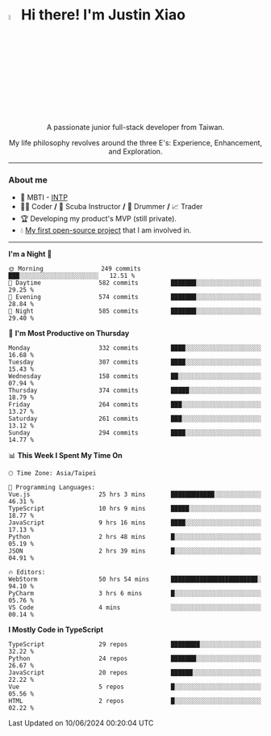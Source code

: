 # <img src="https://media.giphy.com/media/hvRJCLFzcasrR4ia7z/giphy.gif" width="5%">Hi there! I'm Justin Xiao
<p align="center">A passionate junior full-stack developer from Taiwan.  </p>
<p align="center">My life philosophy revolves around the three E's: Experience, Enhancement, and Exploration.</p>

---
### About me
- 👀 MBTI - [INTP](https://www.16personalities.com/intp-personality)
- 👨‍💻 Coder **/** 🤿 Scuba Instructor **/** 🥁 Drummer **/** 📈 Trader
- 🏆 Developing my product's MVP (still private).
- 💧 [My first open-source project](https://github.com/Game-as-a-Service/Game-Lobby-Web) that I am involved in.

---
<!--START_SECTION:waka-->
**I'm a Night 🦉** 

```text
🌞 Morning                249 commits         ███░░░░░░░░░░░░░░░░░░░░░░   12.51 % 
🌆 Daytime                582 commits         ███████░░░░░░░░░░░░░░░░░░   29.25 % 
🌃 Evening                574 commits         ███████░░░░░░░░░░░░░░░░░░   28.84 % 
🌙 Night                  585 commits         ███████░░░░░░░░░░░░░░░░░░   29.40 % 
```
📅 **I'm Most Productive on Thursday** 

```text
Monday                   332 commits         ████░░░░░░░░░░░░░░░░░░░░░   16.68 % 
Tuesday                  307 commits         ████░░░░░░░░░░░░░░░░░░░░░   15.43 % 
Wednesday                158 commits         ██░░░░░░░░░░░░░░░░░░░░░░░   07.94 % 
Thursday                 374 commits         █████░░░░░░░░░░░░░░░░░░░░   18.79 % 
Friday                   264 commits         ███░░░░░░░░░░░░░░░░░░░░░░   13.27 % 
Saturday                 261 commits         ███░░░░░░░░░░░░░░░░░░░░░░   13.12 % 
Sunday                   294 commits         ████░░░░░░░░░░░░░░░░░░░░░   14.77 % 
```


📊 **This Week I Spent My Time On** 

```text
🕑︎ Time Zone: Asia/Taipei

💬 Programming Languages: 
Vue.js                   25 hrs 3 mins       ████████████░░░░░░░░░░░░░   46.31 % 
TypeScript               10 hrs 9 mins       █████░░░░░░░░░░░░░░░░░░░░   18.77 % 
JavaScript               9 hrs 16 mins       ████░░░░░░░░░░░░░░░░░░░░░   17.13 % 
Python                   2 hrs 48 mins       █░░░░░░░░░░░░░░░░░░░░░░░░   05.19 % 
JSON                     2 hrs 39 mins       █░░░░░░░░░░░░░░░░░░░░░░░░   04.91 % 

🔥 Editors: 
WebStorm                 50 hrs 54 mins      ████████████████████████░   94.10 % 
PyCharm                  3 hrs 6 mins        █░░░░░░░░░░░░░░░░░░░░░░░░   05.76 % 
VS Code                  4 mins              ░░░░░░░░░░░░░░░░░░░░░░░░░   00.14 % 
```

**I Mostly Code in TypeScript** 

```text
TypeScript               29 repos            ████████░░░░░░░░░░░░░░░░░   32.22 % 
Python                   24 repos            ███████░░░░░░░░░░░░░░░░░░   26.67 % 
JavaScript               20 repos            ██████░░░░░░░░░░░░░░░░░░░   22.22 % 
Vue                      5 repos             █░░░░░░░░░░░░░░░░░░░░░░░░   05.56 % 
HTML                     2 repos             █░░░░░░░░░░░░░░░░░░░░░░░░   02.22 % 
```




 Last Updated on 10/06/2024 00:20:04 UTC
<!--END_SECTION:waka-->
